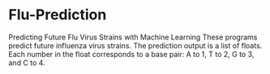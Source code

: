 # Flu-Prediction
Predicting Future Flu Virus Strains with Machine Learning 
These programs predict future influenza virus strains. The prediction output is a list of floats. Each number in the float corresponds to a base pair:
A to 1, T to 2, G to 3, and C to 4.
